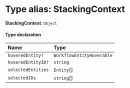 # Type alias: StackingContext

**StackingContext**: `Object`

#### Type declaration

| Name | Type |
| :------ | :------ |
| `hoveredEntity?` | `WorkflowEntityHoverable` |
| `hoveredEntityID?` | `string` |
| `selectedEntities` | `Entity`\[] |
| `selectedIDs` | `string`\[] |
